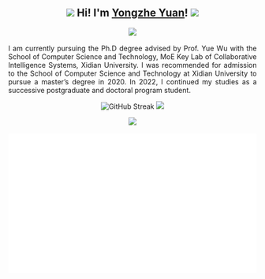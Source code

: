 <h2 align="center">
  <img src="https://media.giphy.com/media/hvRJCLFzcasrR4ia7z/giphy.gif" width="25px">
  Hi! I'm <a href="https://yyzmars.github.io/" title="Homepage">Yongzhe Yuan</a>!
  <img src="https://media.giphy.com/media/mGcNjsfWAjY5AEZNw6/giphy.gif" width="50">
</h2>

 
<p align="center">
  <img src="https://komarev.com/ghpvc/?username=yyzmars&style=for-the-badge"/>
</p>

<p align="justify">
I am currently pursuing the Ph.D degree advised by Prof. Yue Wu with the School of Computer Science and Technology, MoE Key Lab of Collaborative Intelligence Systems, Xidian University. I was recommended for admission to the School of Computer Science and Technology at Xidian University to pursue a master’s degree in 2020. In 2022, I continued my studies as a successive postgraduate and doctoral program student.
</p>


<p align="center">
<img height="190" src="https://github-readme-streak-stats.herokuapp.com?user=yyzmars&theme=transparent" alt="GitHub Streak" />
<img height="190" src="https://github-readme-stats.vercel.app/api/top-langs/?username=anuraghazra&theme=transparent" />
</p>

<p align="center">
<img height="240" src="https://github-profile-trophy.vercel.app/?username=yyzmars&margin-w=15&margin-h=12" />
</p>

<p align="center">
        <img height="10%" width="100%" src="/image/congratulations.gif"/>
</p>
